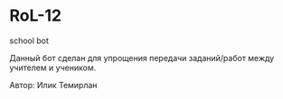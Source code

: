 # RoL-12
school bot

Данный бот сделан для упрощения передачи заданий/работ между учителем и учеником.


Автор: Илик Темирлан
